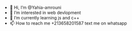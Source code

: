 - 👋 Hi, I’m @Yahia-amrouni
- 👀 I’m interested in web devlopment
- 🌱 I’m currently learning js and c++
- 📫 How to reach me +213658201587 text me on whatsapp

<!---
Yahia-amrouni/Yahia-amrouni is a ✨ special ✨ repository because its `README.md` (this file) appears on your GitHub profile.
You can click the Preview link to take a look at your changes.
--->
